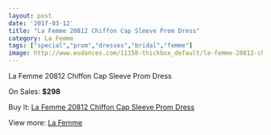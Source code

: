 ```yaml
---
layout: post
date: '2017-03-12'
title: "La Femme 20812 Chiffon Cap Sleeve Prom Dress"
category: La Femme
tags: ["special","prom","dresses","bridal","femme"]
image: http://www.eudances.com/11158-thickbox_default/la-femme-20812-chiffon-cap-sleeve-prom-dress.jpg
---
```

La Femme 20812 Chiffon Cap Sleeve Prom Dress

On Sales: **$298**
<a href="https://www.eudances.com/en/la-femme/3558-la-femme-20812-chiffon-cap-sleeve-prom-dress.html"><amp-img layout="responsive" width="600" height="600" src="//www.eudances.com/11158-thickbox_default/la-femme-20812-chiffon-cap-sleeve-prom-dress.jpg" alt="La Femme 20812 Chiffon Cap Sleeve Prom Dress 0" /></a>
<a href="https://www.eudances.com/en/la-femme/3558-la-femme-20812-chiffon-cap-sleeve-prom-dress.html"><amp-img layout="responsive" width="600" height="600" src="//www.eudances.com/11159-thickbox_default/la-femme-20812-chiffon-cap-sleeve-prom-dress.jpg" alt="La Femme 20812 Chiffon Cap Sleeve Prom Dress 1" /></a>
<a href="https://www.eudances.com/en/la-femme/3558-la-femme-20812-chiffon-cap-sleeve-prom-dress.html"><amp-img layout="responsive" width="600" height="600" src="//www.eudances.com/11160-thickbox_default/la-femme-20812-chiffon-cap-sleeve-prom-dress.jpg" alt="La Femme 20812 Chiffon Cap Sleeve Prom Dress 2" /></a>

Buy it: [La Femme 20812 Chiffon Cap Sleeve Prom Dress](https://www.eudances.com/en/la-femme/3558-la-femme-20812-chiffon-cap-sleeve-prom-dress.html "La Femme 20812 Chiffon Cap Sleeve Prom Dress")

View more: [La Femme](https://www.eudances.com/en/72-La-Femme "La Femme")